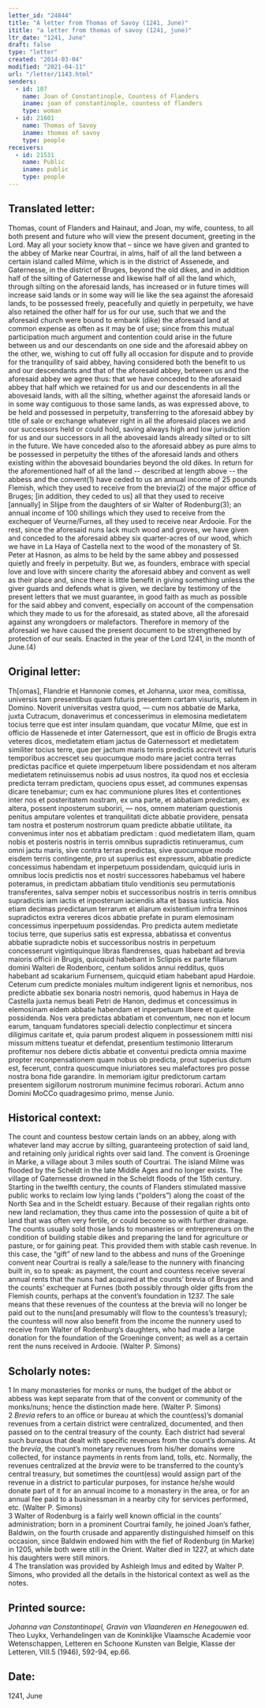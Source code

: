 ```yaml
---
letter_id: "24844"
title: "A letter from Thomas of Savoy (1241, June)"
ititle: "a letter from thomas of savoy (1241, june)"
ltr_date: "1241, June"
draft: false
type: "letter"
created: "2014-03-04"
modified: "2021-04-11"
url: "/letter/1143.html"
senders:
  - id: 107
    name: Joan of Constantinople, Countess of Flanders
    iname: joan of constantinople, countess of flanders
    type: woman
  - id: 21601
    name: Thomas of Savoy
    iname: thomas of savoy
    type: people
receivers:
  - id: 21531
    name: Public
    iname: public
    type: people
---
```

<h2> Translated letter:</h2>Thomas, count of Flanders and Hainaut, and Joan, my wife, countess, to all both present and future who will view the present document, greeting in the Lord.
	May all your society know that – since we have given and granted to the abbey of Marke near Courtrai, in alms, half of all the land between a certain island called Milme, which is in the district of Assenede, and Gaternesse, in the district of Bruges, beyond the old dikes, and in addition half of the silting of Gaternesse and likewise half of all the land which, through silting on the aforesaid lands, has increased or in future times will increase said lands or in some way will lie like the sea against the aforesaid lands, to be possessed freely, peacefully and quietly in perpetuity, we have also retained the other half for us for our use, such that we and the aforesaid church were bound to embank (dike) the aforesaid land at common expense as often as it may be of use; since from this mutual participation much argument and contention could arise in the future between us and our descendants on one side and the aforesaid abbey on the other, we, wishing to cut off fully all occasion for dispute and to provide for the tranquility of said abbey, having considered both the benefit to us and our descendants and that of the aforesaid abbey, between us and the aforesaid abbey we agree thus:  that we have conceded to the aforesaid abbey that half which we retained for us and our descendents in all the abovesaid lands, with all the silting, whether against the aforesaid lands or in some way contiguous to those same lands, as was expressed above, to be held and possessed in perpetuity, transferring to the aforesaid abbey by title of sale or exchange whatever right in all the aforesaid places we and our successors held or could hold, saving always high and low jurisdiction for us and our successors in all the abovesaid lands already silted or to silt in the future.  We have conceded also to the aforesaid abbey as pure alms to be possessed in perpetuity the tithes of the aforesaid lands and others existing within the abovesaid boundaries beyond the old dikes.  In  return for the aforementioned half of all the land -- described at length above -- the abbess and the convent(1) have ceded to us an annual income of 25 pounds Flemish, which they used to receive from the brevia(2) of the major office of Bruges; [in addition, they ceded to us] all that they used to receive [annually] in Slijpe from the daughters of sir Walter of Rodenburg(3); an annual income of 100 shillings which they used to receive from the exchequer of Veurne/Furnes, all they used to receive near Ardooie.  For the rest, since the aforesaid nuns lack much wood and groves, we have given and conceded to the aforesaid abbey six quarter-acres of our wood, which we have in La Haya of Castella next to the wood of the monastery of St. Peter at Hasnon, as alms to be held by the same abbey and possessed quietly and freely in perpetuity.  But we, as founders, embrace with special love and love with sincere charity the aforesaid abbey and convent as well as their place and, since there is little benefit in giving something unless the giver guards and defends what is given, we declare by testimony of the present letters that we must guarantee, in good faith as much as possible for the said abbey and convent, especially on account of the compensation which they made to us for the aforesaid, as stated above, all the aforesaid against any wrongdoers or malefactors.
	Therefore in memory of the aforesaid we have caused the present document to be strengthened by protection of our seals.
	Enacted in the year of the Lord 1241, in the month of June.(4)
<h2 class="mt-4"> Original letter:</h2>Th[omas], Flandrie et Hannonie comes, et Johanna, uxor mea, comitissa, universis tam presentibus quam futuris presentem cartam visuris, salutem in Domino.
Noverit universitas vestra quod, — cum nos abbatie de Marka, juxta Cutracum, donaverimus et concesserimus in elemosina medietatem tocius terre que est inter insulam quandam, que vocatur Milme, que est in officio de Hassenede et inter Gaternessort, que est in officio de Brugis extra veteres dicos, medietatem etiam jactus de Gaternessort et medietatem similiter tocius terre, que per jactum maris terris predictis accrevit vel futuris temporibus accrescet seu quocumque modo mare jaciet contra terras predictas pacifice et quiete imperpetuum libere possidendam et nos alteram medietatem retinuissemus nobis ad usus nostros, ita quod nos et ecclesia predicta terram predictam, quociens opus esset, ad communes expensas dicare tenebamur; cum ex hac communione plures lites et contentiones inter nos et posteritatem nostram, ex una parte, et abbatiam predictam, ex altera, possent inposterum suboriri, — nos, omnem materiam questionis penitus amputare volentes et tranquilitati dicte abbatie providere, pensata tam nostra et posterum nostrorum quam predicte abbatie utilitate, ita convenimus inter nos et abbatiam predictam : quod medietatem illam, quam nobis et posteris nostris in terris omnibus supradictis retinueramus, cum omni jactu maris, sive contra terras predictas, sive quocumque modo eisdem terris contingente, pro ut superius est expressum, abbatie predicte concessimus habendam et inperpetuum possidendam, quicquid iuris in omnibus locis predictis nos et nostri successores habebamus vel habere poteramus, in predictam abbatiam titulo venditionis seu permutationis transferentes, salva semper nobis et successoribus nostris in terris omnibus supradictis iam iactis et inposterum iaciendis alta et bassa iusticia. Nos etiam decimas predictarum terrarum et aliarum existentium infra terminos supradictos extra vereres dicos abbatie prefate in puram elemosinam concessimus inperpetuum possidendas. Pro predicta autem medietate tocius terre, que superius satis est expressa, abbatissa et conventus abbatie supradicte nobis et successoribus nostris in perpetuum concesserunt vigintiquinque libras flandrenses, quas habebant ad brevia maioris officii in Brugis, quicquid habebant in Sclippis ex parte filiarum domini Walteri de Rodenborc, centum solidos annui redditus, quos habebant ad scakarium Furnensem, quicquid etiam habebant apud Hardoie. Ceterum cum predicte moniales multum indigerent lignis et nemoribus, nos predicte abbatie sex bonaria nostri nemoris, quod habemus in Haya de Castella juxta nemus beati Petri de Hanon, dedimus et concessimus in elemosinam eidem abbatie habendam et inperpetuum libere et quiete possidenda. Nos vera predictas abbatiam et conventum, nec non et locum earum, tanquam fundatores speciali delectio conplectimur et sincera diligimus caritate et, quia parum prodest aliquem in possessionem mitti nisi missum mittens tueatur et defendat, presentium testimonio litterarum profitemur nos debere dictis abbatie et conventui predicta omnia maxime propter reconpensationem quam nobus ob predicta, prout superius dictum est, fecerunt, contra quoscumque iniuriatores seu malefactores pro posse nostra bona fide garandire. 
In memoriam igitur predictorum cartam presentem sigillorum nostrorum munimine fecimus roborari.
Actum anno Domini MoCCo quadragesimo primo, mense Junio.
<h2 class="mt-4"> Historical context:</h2>The count and countess bestow certain lands on an abbey, along with whatever land may accrue by silting, guaranteeing protection of said land, and retaining only juridical rights over said land.  The convent is Groeninge in Marke, a village about 3 miles south of Courtrai.  The island Milme was flooded by the Scheldt in the late Middle Ages and no longer exists.  The village of Gaternesse drowned in the Scheldt floods of the 15th century.
Starting in the twelfth century, the counts of Flanders stimulated massive public works to reclaim low lying lands (“polders”) along the coast of the North Sea and in the Scheldt estuary. Because of their regalian rights onto new land reclamation, they thus came into the possession of quite a bit of land that was often very fertile, or could become so with further drainage.  The counts usually sold those lands to monasteries or entrepreneurs on the condition of building stable dikes and preparing the land for agriculture or pasture, or for gaining peat.   This provided them with stable cash revenue.  In this case, the “gift” of new land to the abbess and nuns of the Groeninge convent near Courtrai is really a sale/lease to the nunnery with financing built in, so to speak:  as payment, the count and countess receive several annual rents that the nuns had acquired at the counts’ brevia of Bruges and the counts’ exchequer at Furnes (both possibly through older gifts from the Flemish counts, perhaps at the convent’s foundation in 1237.  The sale means that these revenues of the countess at the brevia will no longer be paid out to the nuns[and presumably will flow to the countess’s treasury); the countess will now also benefit from the income the nunnery used to receive from Walter of Rodenburg’s daughters, who had made a large donation for the foundation of the Groeninge convent; as well as a certain rent the nuns received in Ardooie.  (Walter P. Simons)
<h2 class="mt-4"> Scholarly notes:</h2><p>1 In many monasteries for monks or nuns, the budget of the abbot or abbess was kept separate from that of the convent or community of the monks/nuns; hence the distinction made here. (Walter P. Simons) <br>2 <em>Brevia</em> refers to an office or bureau at which the count(ess)’s domanial revenues from a certain district were centralized, documented, and then passed on to the central treasury of the county. Each district had several such bureaus that dealt with specific revenues from the count’s domains. At the <em>brevia</em>, the count’s monetary revenues from his/her domains were collected, for instance payments in rents from land, tolls, etc. Normally, the revenues centralized at the <em>brevia</em> were to be transferred to the county’s central treasury, but sometimes the count(ess) would assign part of the revenue in a district to particular purposes, for instance he/she would donate part of it for an annual income to a monastery in the area, or for an annual fee paid to a businessman in a nearby city for services performed, etc. (Walter P. Simons) <br>3 Walter of Rodenburg is a fairly well known official in the counts’ administration; born in a prominent Courtrai family, he joined Joan’s father, Baldwin, on the fourth crusade and apparently distinguished himself on this occasion, since Baldwin endowed him with the fief of Rodenburg (in Marke) in 1205, while both were still in the Orient. Walter died in 1227, at which date his daughters were still minors. <br>4 The translation was provided by Ashleigh Imus and edited by Walter P. Simons, who provided all the details in the historical context as well as the notes.</p><h2 class="mt-4"> Printed source:</h2><p><em>Johanna van Constantinopel, Gravin van Vlaanderen en Henegouwen</em> ed. Theo Luykx, Verhandelingen van de Koninklijke Vlaamsche Academie voor Wetenschappen, Letteren en Schoone Kunsten van Belgie, Klasse der Letteren, VIII.5 (1946), 592-94, ep.66.</p><h2 class="mt-4"> Date:</h2>1241, June